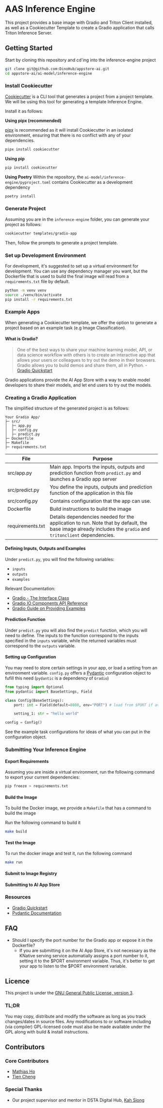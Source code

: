 # AAS Inference Engine

This project provides a base image with Gradio and Triton Client installed, as well as a Cookiecutter Template to create a Gradio application that calls Triton Inference Server.

## Getting Started

Start by cloning this repository and cd'ing into the inference-engine project

```bash
git clone git@github.com:DinoHub/appstore-ai.git
cd appstore-ai/ai-model/inference-engine
```

### Install Cookiecutter

[Cookiecutter](https://github.com/cookiecutter/cookiecutter) is a CLI tool that generates a project from a project template. We will be using this tool for generating a template Inference Engine.

Install it as follows:

**Using pipx (recommended)**

[pipx](https://pypa.github.io/pipx/) is recommended as it will install Cookiecutter in an isolated environment, ensuring that there is no conflict with any of your dependencies.

```bash
pipx install cookiecutter
```

**Using pip**

```bash
pip install cookiecutter
```

**Using Poetry**
Within the repository, the `ai-model/inference-engine/pyproject.toml` contains Cookiecutter as a development dependency

```bash
poetry install
```

### Generate Project

Assuming you are in the `inference-engine` folder, you can generate your project as follows:

```bash
cookiecutter templates/gradio-app
```

Then, follow the prompts to generate a project template.

### Set up Development Environment

For development, it's suggested to set up a virtual environment for development. You can use any dependency manager you want, but the Dockerfile that is used to build the final image will read from a `requirements.txt` file by default.

```bash
python -m venv venv
source ./venv/bin/activate
pip install -r requirements.txt
```

### Example Apps

When generating a Cookiecutter template, we offer the option to generate a project based on an example task (e.g Image Classification).

#### What is Gradio?

> One of the best ways to share your machine learning model, API, or data science workflow with others is to create an interactive app that allows your users or colleagues to try out the demo in their browsers.
> Gradio allows you to build demos and share them, all in Python. - [Gradio Quickstart](https://gradio.app/quickstart/)

Gradio applications provide the AI App Store with a way to enable model developers to share their models, and let end users to try out the models.

### Creating a Gradio Application

The simplified structure of the generated project is as follows:

```
Your Gradio App/
├─ src/
│  ├─ app.py
│  ├─ config.py
│  ├─ predict.py
├─ Dockerfile
├─ Makefile
├─ requirements.txt

```

| File             | Purpose                                                                                                                                                     |
| ---------------- | ----------------------------------------------------------------------------------------------------------------------------------------------------------- |
| src/app.py       | Main app. Imports the inputs, outputs and prediction function from `predict.py` and launches a Gradio app server                                            |
| src/predict.py   | You define the inputs, outputs and prediction function of the application in this file                                                                      |
| src/config.py    | Contains configuration that the app can use.                                                                                                                |
| Dockerfile       | Build instructions to build the image                                                                                                                       |
| requirements.txt | Details dependencies needed for the application to run. Note that by default, the base image already includes the `gradio` and `tritonclient` dependencies. |

#### Defining Inputs, Outputs and Examples

Under `predict.py`, you will find the following variables:

- `inputs`
- `outputs`
- `examples`

Relevant Documentation:

- [Gradio - The Interface Class](https://gradio.app/getting_started/#the-interface-class)
- [Gradio IO Components API Reference](https://gradio.app/docs/#components)
- [Gradio Guide on Providing Examples](https://gradio.app/key_features/#example-inputs)

#### Prediction Function

Under `predict.py` you will also find the `predict` function, which you will need to define. The inputs to the function correspond to the inputs specified in the `inputs` variable, while the returned variables must correspond to the `outputs` variable.

#### Setting up Configuration

You may need to store certain settings in your app, or load a setting from an environment variable. `config.py` offers a [Pydantic](https://pydantic-docs.helpmanual.io/usage/settings/) configuration object to fufill this need (`pydantic` is a dependency of `Gradio`)

```python
from typing import Optional
from pydantic import BaseSettings, Field

class Config(BaseSettings):
    port: int = Field(default=8080, env="PORT") # load from $PORT if available, else 8080

    setting_1: str = "hello world"

config = Config()
```

See the example task configurations for ideas of what you can put in the configuration object.

### Submitting Your Inference Engine

#### Export Requirements

Assuming you are inside a virtual environment, run the following command to export your current dependencies:

```bash
pip freeze > requirements.txt
```

#### Build the Image

To build the Docker image, we provide a `Makefile` that has a command to build the image

Run the following command to build it

```bash
make build
```

#### Test the Image

To run the docker image and test it, run the following command

```bash
make run
```

#### Submit to Image Registry

#### Submitting to AI App Store

### Resources

- [Gradio Quickstart](https://gradio.app/getting_started/)
- [Pydantic Documentation](https://pydantic-docs.helpmanual.io/usage/settings/)

## FAQ

- Should I specify the port number for the Gradio app or expose it in the Dockerfile?
  - If you are submitting it on the AI App Store, it's not necessary as the KNative serving service automatially assigns a port number to it, setting it to the $PORT environment variable. Thus, it's better to get your app to listen to the $PORT environment variable.

## Licence

This project is under the [GNU General Public License, version 3](https://www.gnu.org/licenses/gpl-3.0.en.html).

### TL;DR

You may copy, distribute and modify the software as long as you track changes/dates in source files. Any modifications to or software including (via compiler) GPL-licensed code must also be made available under the GPL along with build & install instructions.

## Contributors

### Core Contributors

- [Mathias Ho](https://github.com/OrionSolaris)
- [Tien Cheng](https://github.com/Tien-Cheng)

### Special Thanks

- Our project supervisor and mentor in DSTA Digital Hub, [Kah Siong](https://github.com/jax79sg)
